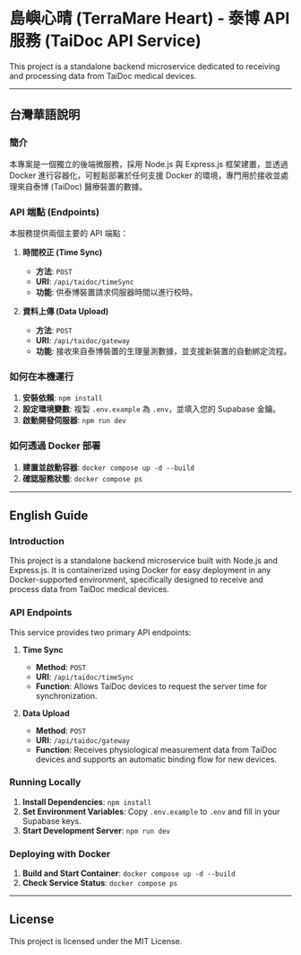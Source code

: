 # 島嶼心晴 (TerraMare Heart) - 泰博 API 服務 (TaiDoc API Service)

This project is a standalone backend microservice dedicated to receiving and processing data from TaiDoc medical devices.

---

## 台灣華語說明

### 簡介
本專案是一個獨立的後端微服務，採用 Node.js 與 Express.js 框架建置，並透過 Docker 進行容器化，可輕鬆部署於任何支援 Docker 的環境，專門用於接收並處理來自泰博 (TaiDoc) 醫療裝置的數據。

### API 端點 (Endpoints)
本服務提供兩個主要的 API 端點：

1.  **時間校正 (Time Sync)**
    * **方法**: `POST`
    * **URI**: `/api/taidoc/timeSync`
    * **功能**: 供泰博裝置請求伺服器時間以進行校時。

2.  **資料上傳 (Data Upload)**
    * **方法**: `POST`
    * **URI**: `/api/taidoc/gateway`
    * **功能**: 接收來自泰博裝置的生理量測數據，並支援新裝置的自動綁定流程。

### 如何在本機運行
1.  **安裝依賴**: `npm install`
2.  **設定環境變數**: 複製 `.env.example` 為 `.env`，並填入您的 Supabase 金鑰。
3.  **啟動開發伺服器**: `npm run dev`

### 如何透過 Docker 部署
1.  **建置並啟動容器**: `docker compose up -d --build`
2.  **確認服務狀態**: `docker compose ps`

---

## English Guide

### Introduction
This project is a standalone backend microservice built with Node.js and Express.js. It is containerized using Docker for easy deployment in any Docker-supported environment, specifically designed to receive and process data from TaiDoc medical devices.

### API Endpoints
This service provides two primary API endpoints:

1.  **Time Sync**
    * **Method**: `POST`
    * **URI**: `/api/taidoc/timeSync`
    * **Function**: Allows TaiDoc devices to request the server time for synchronization.

2.  **Data Upload**
    * **Method**: `POST`
    * **URI**: `/api/taidoc/gateway`
    * **Function**: Receives physiological measurement data from TaiDoc devices and supports an automatic binding flow for new devices.

### Running Locally
1.  **Install Dependencies**: `npm install`
2.  **Set Environment Variables**: Copy `.env.example` to `.env` and fill in your Supabase keys.
3.  **Start Development Server**: `npm run dev`

### Deploying with Docker
1.  **Build and Start Container**: `docker compose up -d --build`
2.  **Check Service Status**: `docker compose ps`

---

## License
This project is licensed under the MIT License. 
